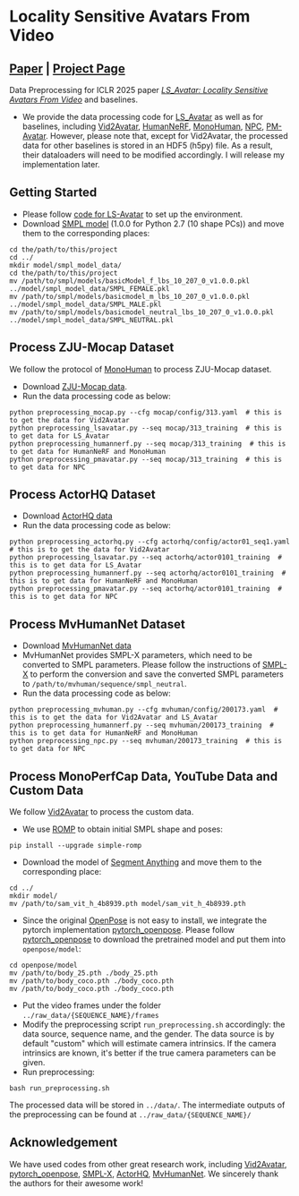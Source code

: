 # Locality Sensitive Avatars From Video
## [Paper](https://openreview.net/pdf?id=SVta2eQNt3) | [Project Page]()


Data Preprocessing for ICLR 2025 paper [*LS_Avatar: Locality Sensitive Avatars From Video*](https://openreview.net/pdf?id=SVta2eQNt3) and baselines. 

* We provide the data processing code for [LS_Avatar](https://openreview.net/pdf?id=SVta2eQNt3) as well as for baselines, including [Vid2Avatar](https://github.com/MoyGcc/vid2avatar), [HumanNeRF](https://grail.cs.washington.edu/projects/humannerf/), [MonoHuman](https://yzmblog.github.io/projects/MonoHuman/), [NPC](https://lemonatsu.github.io/npc/), [PM-Avatar](https://github.com/ChunjinSong/pmavatar). However, please note that, except for Vid2Avatar, the processed data for other baselines is stored in an HDF5 (h5py) file. As a result, their dataloaders will need to be modified accordingly. I will release my implementation later.

## Getting Started
* Please follow [code for LS-Avatar](https://github.com/ChunjinSong/lsavatar) to set up the environment.
* Download [SMPL model](https://smpl.is.tue.mpg.de/download.php) (1.0.0 for Python 2.7 (10 shape PCs)) and move them to the corresponding places:
```
cd the/path/to/this/project
cd ../
mkdir model/smpl_model_data/
cd the/path/to/this/project
mv /path/to/smpl/models/basicModel_f_lbs_10_207_0_v1.0.0.pkl ../model/smpl_model_data/SMPL_FEMALE.pkl
mv /path/to/smpl/models/basicmodel_m_lbs_10_207_0_v1.0.0.pkl ../model/smpl_model_data/SMPL_MALE.pkl
mv /path/to/smpl/models/basicmodel_neutral_lbs_10_207_0_v1.0.0.pkl ../model/smpl_model_data/SMPL_NEUTRAL.pkl
```

## Process ZJU-Mocap Dataset
We follow the protocol of [MonoHuman](https://github.com/Yzmblog/MonoHuman) to process ZJU-Mocap dataset.
* Download [ZJU-Mocap data](https://github.com/zju3dv/neuralbody/blob/master/INSTALL.md#zju-mocap-dataset).
* Run the data processing code as below:
```
python preprocessing_mocap.py --cfg mocap/config/313.yaml  # this is to get the data for Vid2Avatar
python preprocessing_lsavatar.py --seq mocap/313_training  # this is to get data for LS_Avatar
python preprocessing_humannerf.py --seq mocap/313_training  # this is to get data for HumanNeRF and MonoHuman
python preprocessing_pmavatar.py --seq mocap/313_training  # this is to get data for NPC
```

## Process ActorHQ Dataset
* Download [ActorHQ data](https://actors-hq.com/)
* Run the data processing code as below:
```
python preprocessing_actorhq.py --cfg actorhq/config/actor01_seq1.yaml  # this is to get the data for Vid2Avatar
python preprocessing_lsavatar.py --seq actorhq/actor0101_training  # this is to get data for LS_Avatar
python preprocessing_humannerf.py --seq actorhq/actor0101_training  # this is to get data for HumanNeRF and MonoHuman
python preprocessing_pmavatar.py --seq actorhq/actor0101_training  # this is to get data for NPC
```

## Process MvHumanNet Dataset
* Download [MvHumanNet data](https://x-zhangyang.github.io/MVHumanNet/)
* MvHumanNet provides SMPL-X parameters, which need to be converted to SMPL parameters. Please follow the instructions of [SMPL-X](https://github.com/gngdb/smplx/tree/master/transfer_model) to perform the conversion and save the converted SMPL parameters to `/path/to/mvhuman/sequence/smpl_neutral`.
* Run the data processing code as below:
```
python preprocessing_mvhuman.py --cfg mvhuman/config/200173.yaml  # this is to get the data for Vid2Avatar and LS_Avatar
python preprocessing_humannerf.py --seq mvhuman/200173_training  # this is to get data for HumanNeRF and MonoHuman
python preprocessing_npc.py --seq mvhuman/200173_training  # this is to get data for NPC
```

## Process MonoPerfCap Data, YouTube Data and Custom Data
We follow [Vid2Avatar](https://github.com/MoyGcc/vid2avatar/tree/main) to process the custom data.
* We use [ROMP](https://github.com/Arthur151/ROMP#installation) to obtain initial SMPL shape and poses: 
```
pip install --upgrade simple-romp
```
* Download the model of [Segment Anything](https://github.com/facebookresearch/segment-anything) and move them to the corresponding place:
```
cd ../
mkdir model/
mv /path/to/sam_vit_h_4b8939.pth model/sam_vit_h_4b8939.pth
```
* Since the original [OpenPose](https://github.com/CMU-Perceptual-Computing-Lab/openpose/blob/master/doc/installation/0_index.md) is not easy to install, we integrate the pytorch implementation [pytorch_openpose](https://github.com/beingjoey/pytorch_openpose_body_25). Please follow [pytorch_openpose](https://github.com/beingjoey/pytorch_openpose_body_25) to download the pretrained model and put them into `openpose/model`:
```
cd openpose/model
mv /path/to/body_25.pth ./body_25.pth
mv /path/to/body_coco.pth ./body_coco.pth
mv /path/to/body_coco.pth ./body_coco.pth
```
* Put the video frames under the folder `../raw_data/{SEQUENCE_NAME}/frames`
* Modify the preprocessing script `run_preprocessing.sh` accordingly: the data source, sequence name, and the gender. The data source is by default "custom" which will estimate camera intrinsics. If the camera intrinsics are known, it's better if the true camera parameters can be given.
* Run preprocessing: 
```
bash run_preprocessing.sh
``` 
The processed data will be stored in `../data/`. The intermediate outputs of the preprocessing can be found at `../raw_data/{SEQUENCE_NAME}/`


## Acknowledgement
We have used codes from other great research work, including [Vid2Avatar](https://github.com/MoyGcc/vid2avatar), [pytorch_openpose](https://github.com/beingjoey/pytorch_openpose_body_25), [SMPL-X](https://github.com/vchoutas/smplx), [ActorHQ](https://github.com/synthesiaresearch/humanrf), [MvHumanNet](https://github.com/GAP-LAB-CUHK-SZ/MVHumanNet). We sincerely thank the authors for their awesome work!
